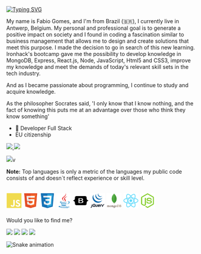 
[![Typing SVG](https://readme-typing-svg.herokuapp.com?font=Fira+Code&pause=1000&width=435&lines=Hi+there!+Welcome!+%F0%9F%91%8B%F0%9F%8F%BB)](https://git.io/typing-svg)

My name is Fabio Gomes, and I'm from Brazil (🇧🇷), I currently live in Antwerp, Belgium.
My personal and professional goal is to generate a positive impact on society and I found in coding a fascination similar to business management that allows me to design and create solutions that meet this purpose. I made the decision to go in search of this new learning. Ironhack's bootcamp gave me the possibility to develop knowledge in MongoDB, Express, React.js, Node, JavaScript, Html5 and CSS3, improve my knowledge and meet the demands of today's relevant skill sets in the tech industry.

And as I became passionate about programming, I continue to study and acquire knowledge.

As the philosopher Socrates said, 'I only know that I know nothing, and the fact of knowing this puts me at an advantage over those who think they know something'

-  🤖 Developer Full Stack 
-  EU citizenship


<div style="display: inline_block">  
  <a href="https://github.com/fabiolpgomes">
  <img height="150em" src="https://github-readme-stats.vercel.app/api?username=fabiolpgomes&show_icons=true&theme=gotham&include_all_commits=true&count_private=true"/>
  <img height="150em" src="https://github-readme-stats.vercel.app/api/top-langs/?username=fabiolpgomes&layout=compact&langs_count=7&theme=gotham"/>
  <br/>
    
   <a href="https://git.io/streak-stats"><img src="https://streak-stats.demolab.com?user=fabiolpgomes&theme=radical"/></a>v
    
   
    
  <b>Note:</b> Top languages is only a metric of the languages my public code consists of and doesn´t reflect experience or skill level.
    <br/>
</div>
<div style="display: inline_block"><br>
  
  <img align="center" alt="Ane-Js" height="40" width="40" src="https://raw.githubusercontent.com/devicons/devicon/master/icons/javascript/javascript-plain.svg">
  <img align="center" alt="Ane-HTML" height="40" width="40" src="https://raw.githubusercontent.com/devicons/devicon/master/icons/html5/html5-original.svg">
  <img align="center" alt="Ane-CSS" height="40" width="40" src="https://raw.githubusercontent.com/devicons/devicon/master/icons/css3/css3-original.svg">
  <img align="center" alt="Ane-Java" height="40" width="40" src="https://raw.githubusercontent.com/devicons/devicon/master/icons/java/java-original.svg">
    <img align="center" alt="Ane-bootstrap" height="30" width="40" src="https://raw.githubusercontent.com/devicons/devicon/d00d0969292a6569d45b06d3f350f463a0107b0d/icons/bootstrap/bootstrap-plain.svg">
  <img align="center" alt="Ane-jQUERY" height="40" width="40" src="https://raw.githubusercontent.com/devicons/devicon/ac557d6ff33ff370a5db99f97aeab35ea5c67fbd/icons/jquery/jquery-original-wordmark.svg">
  <img align="center" alt="Ane-MongoDb" height="40" width="40" src="https://raw.githubusercontent.com/devicons/devicon/c5378d6c2510ffa0b3e4475af95618a8048d6cf1/icons/mongodb/mongodb-original-wordmark.svg">
  <img align="center" alt="Ane-React" height="40" width="40" src="https://raw.githubusercontent.com/devicons/devicon/c5378d6c2510ffa0b3e4475af95618a8048d6cf1/icons/react/react-original.svg">
   <img align="center" alt="Ane-NodeJs" height="40" width="40" src="https://raw.githubusercontent.com/devicons/devicon/d00d0969292a6569d45b06d3f350f463a0107b0d/icons/nodejs/nodejs-original.svg">
  
 
  ###
 Would you like to find me?
<div> 
   
  <a href="https://codepen.io/fabiolpgomes/pen/RwyVKQo" target="_blank"><img src="https://img.shields.io/badge/-codepen-%FF7F3F?style=for-the-badge&logo=codepen&logoColor=white" target="_blank"></a>
  <a href="https://www.instagram.com/fabioluispintogomes/" target="_blank"><img src="https://img.shields.io/badge/-Instagram-%23E4405F?style=for-the-badge&logo=instagram&logoColor=white" target="_blank"></a>
  <a href = "mailto:fabiolpgomes@gmail.com"><img src="https://img.shields.io/badge/-Gmail-%23333?style=for-the-badge&logo=gmail&logoColor=white" target="_blank"></a>
  <a href="https://www.linkedin.com/in/fabiolpgomes" target="_blank"><img src="https://img.shields.io/badge/-LinkedIn-%230077B5?style=for-the-badge&logo=linkedin&logoColor=white" target="_blank"></a> 
  
  <!-- <a href="https://fabiolpgomes.github.io/portfolio/" target="_blank"><img src="https://img.shields.io/badge/-Portfolio-%23E4405F?style=for-the-badge&logo=portfolio&logoColor=white" target="_blank"></a> -->
   
 
  ![Snake animation](https://github.com/fabiolpgomes/fabiolpgomes/blob/output/github-contribution-grid-snake.svg)
  
</div>



